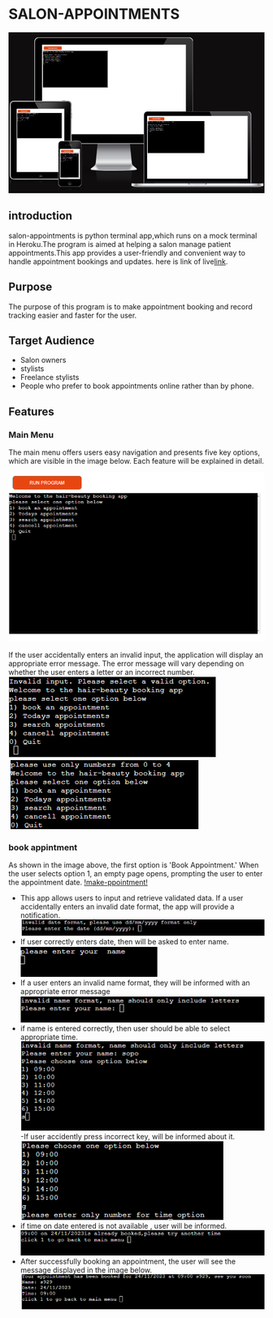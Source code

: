 # **SALON-APPOINTMENTS**

![responsive-image!](/views/assets/images/responsive.png)


## introduction
salon-appointments is python terminal app,which runs on a mock terminal in Heroku.The program is aimed at helping a salon manage patient appointments.This app provides a user-friendly and convenient way to handle appointment bookings and updates.
here is link of live[link](https://salon-appointments-6179b752c1c9.herokuapp.com/?fbclid=IwAR2x-9_64jEAfkuD--ZYmFj9lUsE7TI0OsEsGUH8_Jiw3SymieOm-HKvgko).


## Purpose
The purpose of this program is to make appointment booking and record tracking easier and faster for the user.
## Target Audience
- Salon owners
- stylists
- Freelance stylists
- People who prefer to book appointments online rather than by phone.

## Features

### Main Menu
The main menu offers users easy navigation and presents five key options, which are visible in the image below. Each feature will be explained in detail.

![main-menu!](/views/assets/images/main%20-menu.png)

If the user accidentally enters an invalid input, the application will display an appropriate error message. The error message will vary depending on whether the user enters a letter or an incorrect number.
![invalid-input!](/views/assets/images/main-menu%20if%20enter%20invalid%20input.png)
![invalid-input!](/views/assets/images/main-menu-letters.png)


### book appintment
As shown in the image above, the first option is 'Book Appointment.' When the user selects option 1, an empty page opens, prompting the user to enter the appointment date.
[!make-ppointment!](/views/assets/images/booking-date.png)

- This app allows users to input and retrieve validated data. If a user accidentally enters an invalid date format, the app will provide a notification.
![invalid-date!](/views/assets/images/booking-nvalid-date.png)
- If user correctly enters date, then will be asked to enter name.
![name!](/views/assets/images/cancell-appointment-name.png)
- If a user enters an invalid name format, they will be informed with an appropriate error message
![invalid-name-format!](/views/assets/images/invalid-name.png)
- if name is entered correctly, then user should be able to select appropriate time.
![booking-time!](/views/assets/images/booking-select-time.png)
-If user accidently press incorrect key, will be informed about it.
![nonvalid-time!](/views/assets/images/booking-%20if-nonvalid-time.png)
- if time on  date entered is not available , user will be informed.
![no-available!](/views/assets/images/no-avability.png)
- After successfully booking an appointment, the user will see the message displayed in the image below.
![appointment-booked!](/views/assets/images/appointment%20booked.png)
